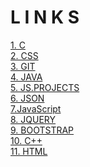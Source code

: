 # L I N K S
[1. C](blob/master/C.md) <br>
[2. CSS](master/CSS.md) <br>
[3. GIT](master/GIT.md) <br>
[4. JAVA](master/JAVA.md) <br>
[5. JS.PROJECTS](master/JS.PROJECT.md) <br>
[6. JSON](master/JSON.md) <br>
[7.JavaScript](master/JavaScript.md) <br>
[8. JQUERY](master/Jquery.md) <br>
[9. BOOTSTRAP](master/bootstrap.md) <br>
[10. C++](master/cpp.md) <br>
[11. HTML](master/html.md) <br>
